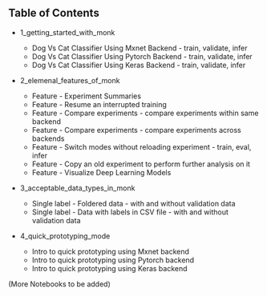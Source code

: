 ## Table of Contents

  
  - 1_getting_started_with_monk
      - Dog Vs Cat Classifier Using Mxnet Backend - train, validate, infer
      - Dog Vs Cat Classifier Using Pytorch Backend - train, validate, infer
      - Dog Vs Cat Classifier Using Keras Backend - train, validate, infer
      
  - 2_elemenal_features_of_monk
      - Feature - Experiment Summaries
      - Feature - Resume an interrupted training
      - Feature - Compare experiments - compare experiments within same backend
      - Feature - Compare experiments - compare experiments across backends
      - Feature - Switch modes without reloading experiment - train, eval, infer
      - Feature - Copy an old experiment to perform further analysis on it
      - Feature - Visualize Deep Learning Models
      
   
   - 3_acceptable_data_types_in_monk
      - Single label - Foldered data  - with and without validation data
      - Single label - Data with labels in CSV file - with and without validation data
      
   
   - 4_quick_prototyping_mode
      - Intro to quick prototyping using Mxnet backend
      - Intro to quick prototyping using Pytorch backend
      - Intro to quick prototyping using Keras backend
      
      
(More Notebooks to be added)
